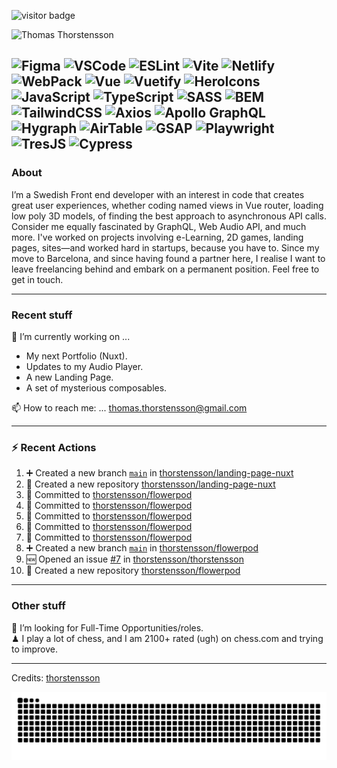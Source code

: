 <img src="https://visitor-badge.laobi.icu/badge?page_id=thorstensson" alt="visitor badge"/></p>

![Thomas Thorstensson](https://github.com/user-attachments/assets/ac4417b0-aae0-422a-b866-3b8120c2d6ff)

![Figma](https://img.shields.io/badge/Figma-ffffff?style=for-the-badge&color=000000)
![VSCode](https://img.shields.io/badge/VSCode-ffffff?style=for-the-badge&color=000000)
![ESLint](https://img.shields.io/badge/ESLint-ffffff?style=for-the-badge&color=000000)
![Vite](https://img.shields.io/badge/Vite-ffffff?style=for-the-badge&color=000000)
![Netlify](https://img.shields.io/badge/Netlify-ffffff?style=for-the-badge&color=000000)
![WebPack](https://img.shields.io/badge/WebPack-ffffff?style=for-the-badge&color=000000)
![Vue](https://img.shields.io/badge/Vue-ffffff?style=for-the-badge&color=67ea53)
![Vuetify](https://img.shields.io/badge/Vuetify-ffffff?style=for-the-badge&color=67ea53)
![HeroIcons](https://img.shields.io/badge/HeroIcons-ffffff?style=for-the-badge&color=000000)
![JavaScript](https://img.shields.io/badge/JavaScript-ffffff?style=for-the-badge&color=f2ff09)
![TypeScript](https://img.shields.io/badge/TypeScript-ffffff?style=for-the-badge&color=3756EC)
![SASS](https://img.shields.io/badge/SASS-ffffff?style=for-the-badge&color=000000)
![BEM](https://img.shields.io/badge/BEM-ffffff?style=for-the-badge&color=000000)
![TailwindCSS](https://img.shields.io/badge/TailwindCSS-ffffff?style=for-the-badge&color=000000)
![Axios](https://img.shields.io/badge/Axios-ffffff?style=for-the-badge&color=000000)
![Apollo GraphQL](https://img.shields.io/badge/Apollo%20GraphQL-ffffff?style=for-the-badge&color=000000)
![Hygraph](https://img.shields.io/badge/Hygraph-ffffff?style=for-the-badge&color=000000)
![AirTable](https://img.shields.io/badge/AirTable-ffffff?style=for-the-badge&color=000000)
![GSAP](https://img.shields.io/badge/GSAP-ffffff?style=for-the-badge&color=000000)
![Playwright](https://img.shields.io/badge/Playwright-ffffff?style=for-the-badge&color=000000)
![TresJS](https://img.shields.io/badge/TresJS-ffffff?style=for-the-badge&color=000000)
![Cypress](https://img.shields.io/badge/Cypress-ffffff?style=for-the-badge&color=000000)
---
### About
I’m a Swedish Front end developer with an interest in code that creates great user experiences, whether coding named views in Vue router, loading low poly 3D models, of finding the best approach to asynchronous API calls. Consider me equally fascinated by GraphQL, Web Audio API, and much more. I've worked on projects involving e-Learning, 2D games, landing pages, sites—and worked hard in startups, because you have to. Since my move to Barcelona, and since having found a partner here, I realise I want to leave freelancing behind and embark on a permanent position. Feel free to get in touch.

---
### Recent stuff
🔭 I’m currently working on ... 
- My next Portfolio (Nuxt).
- Updates to my Audio Player.
- A new Landing Page.
- A set of mysterious composables.<br>

📫 How to reach me: ... thomas.thorstensson@gmail.com 

---
### :zap: Recent Actions
<!--START_SECTION:activity-->
1. ➕ Created a new branch [`main`](https://github.com/thorstensson/landing-page-nuxt/tree/main) in [thorstensson/landing-page-nuxt](https://github.com/thorstensson/landing-page-nuxt)
2. 🎉 Created a new repository [thorstensson/landing-page-nuxt](https://github.com/thorstensson/landing-page-nuxt)
3. 📝 Committed to [thorstensson/flowerpod](https://github.com/thorstensson/flowerpod/commit/e77d389eecd704c7c2d7476a130de7f0d378c9b4)
4. 📝 Committed to [thorstensson/flowerpod](https://github.com/thorstensson/flowerpod/commit/df4c3de924b4c2062de91411a6b046ae10388519)
5. 📝 Committed to [thorstensson/flowerpod](https://github.com/thorstensson/flowerpod/commit/9db82b94432a23578dc529b4ce9400ec3f04cc73)
6. 📝 Committed to [thorstensson/flowerpod](https://github.com/thorstensson/flowerpod/commit/110b694d5b9f5e1cdea0befa02bf5a962a38d318)
7. 📝 Committed to [thorstensson/flowerpod](https://github.com/thorstensson/flowerpod/commit/19acff82963f917534932cfe4c1964aa60450f3a)
8. ➕ Created a new branch [`main`](https://github.com/thorstensson/flowerpod/tree/main) in [thorstensson/flowerpod](https://github.com/thorstensson/flowerpod)
9. 🆕 Opened an issue [#7](https://github.com/thorstensson/thorstensson/issues/7) in [thorstensson/thorstensson](https://github.com/thorstensson/thorstensson)
10. 🎉 Created a new repository [thorstensson/flowerpod](https://github.com/thorstensson/flowerpod)
<!--END_SECTION:activity-->

---
### Other stuff
💼 I’m looking for Full-Time Opportunities/roles.<br>
♟ I play a lot of chess, and I am 2100+ rated (ugh) on chess.com and trying to improve.


-----
Credits: [thorstensson](https://github.com/thorstensson)

![Snake animation](https://raw.githubusercontent.com/thorstensson/thorstensson/output/github-contribution-grid-snake-dark.svg)
